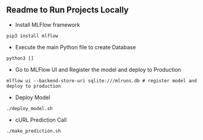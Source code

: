 ## Readme to Run Projects Locally

* Install MLFlow framework

```
pip3 install mlflow
```

* Execute the main Python file to create Database

```
python3 []
```

* Go to MLFlow UI and Register the model and deploy to Production

```
mlflow ui --backend-store-uri sqlite:///mlruns.db # register model and deploy to production
```

* Deploy Model

```
./deploy_model.sh
```

* cURL Prediction Call

```
./make_prediction.sh
```
